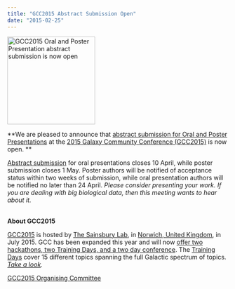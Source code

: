 ```yaml
---
title: "GCC2015 Abstract Submission Open"
date: "2015-02-25"
---
```

<div class='left'><a href='http://gcc2015.tsl.ac.uk/Abstracts'><img src="/src/images/logos/GCC2015AbstractsOpen.png" alt="GCC2015 Oral and Poster Presentation abstract submission is now open" width="200" /></a></div>

**We are pleased to announce that [abstract submission for Oral and Poster Presentations](http://gcc2015.tsl.ac.uk/Abstracts) at the [2015 Galaxy Community Conference (GCC2015)](http://gcc2015.tsl.ac.uk/) is now open.  **

[Abstract submission](http://gcc2015.tsl.ac.uk/Abstracts) for oral presentations closes 10 April, while poster submission closes 1 May. Poster authors will be notified of acceptance status within two weeks of submission, while oral presentation authors will be notified no later than 24 April.  *Please consider presenting your work. If you are dealing with big biological data, then this meeting wants to hear about it.*
<br /><br />

**About GCC2015**

[GCC2015](http://gcc2015.tsl.ac.uk/) is hosted by [The Sainsbury Lab](http://www.tsl.ac.uk/), in [Norwich, United Kingdom](http://www.visitnorwich.co.uk/), in July 2015. GCC has been expanded this year and will now [offer two hackathons, two Training Days, and a two day conference](http://gcc2015.tsl.ac.uk/programme/).  The [Training Days](http://gcc2015.tsl.ac.uk/training-day/) cover 15 different topics spanning the full Galactic spectrum of topics.  *[Take a look](http://gcc2015.tsl.ac.uk/programme/).*

[GCC2015 Organising Committee](http://gcc2015.tsl.ac.uk/organisers/)
